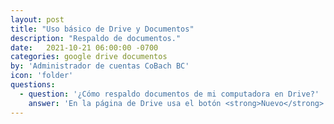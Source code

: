 ```yaml
---
layout: post
title: "Uso básico de Drive y Documentos"
description: "Respaldo de documentos."
date:   2021-10-21 06:00:00 -0700
categories: google drive documentos
by: 'Administrador de cuentas CoBach BC'
icon: 'folder'
questions:
  - question: '¿Cómo respaldo documentos de mi computadora en Drive?'
    answer: 'En la página de Drive usa el botón <strong>Nuevo</strong> para subir contenido de tu computadora. Puedes elegir entre subir archivos o carpetas completas.<br><strong>RECUERDA</strong> que solo debes subir lo que necesitas para el trabajo cotidiano, y si necesitas trabajar con documentos hay que migrar a los documentos de Google.'
---
```

